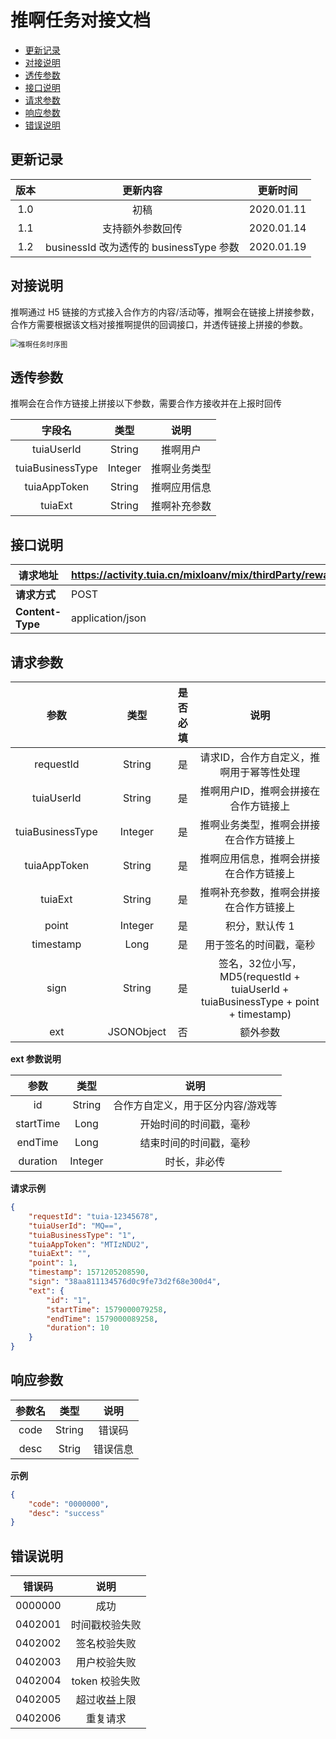 # 推啊任务对接文档

* [更新记录](https://github.com/tuia-fed/tuia-inspire-doc/blob/master/other/tuia-mission.md#更新记录)
* [对接说明](https://github.com/tuia-fed/tuia-inspire-doc/blob/master/other/tuia-mission.md#对接说明)
* [透传参数](https://github.com/tuia-fed/tuia-inspire-doc/blob/master/other/tuia-mission.md#透传参数)
* [接口说明](https://github.com/tuia-fed/tuia-inspire-doc/blob/master/other/tuia-mission.md#接口说明)
* [请求参数](https://github.com/tuia-fed/tuia-inspire-doc/blob/master/other/tuia-mission.md#请求参数)
* [响应参数](https://github.com/tuia-fed/tuia-inspire-doc/blob/master/other/tuia-mission.md#响应参数)
* [错误说明](https://github.com/tuia-fed/tuia-inspire-doc/blob/master/other/tuia-mission.md#错误说明)

## 更新记录

| 版本 |                更新内容                 |  更新时间  |
| :--: | :-------------------------------------: | :--------: |
| 1.0  |                  初稿                   | 2020.01.11 |
| 1.1  |            支持额外参数回传             | 2020.01.14 |
| 1.2  | businessId 改为透传的 businessType 参数 | 2020.01.19 |

## 对接说明

推啊通过 H5 链接的方式接入合作方的内容/活动等，推啊会在链接上拼接参数，合作方需要根据该文档对接推啊提供的回调接口，并透传链接上拼接的参数。

<img src="http://storage.ikyxxs.com/%E6%8E%A8%E5%95%8A%E4%BB%BB%E5%8A%A1%E6%97%B6%E5%BA%8F%E5%9B%BE.png" alt="推啊任务时序图" style="zoom:80%;" />

## 透传参数

推啊会在合作方链接上拼接以下参数，需要合作方接收并在上报时回传

|      字段名      |  类型   |     说明     |
| :--------------: | :-----: | :----------: |
|    tuiaUserId    | String  |   推啊用户   |
| tuiaBusinessType | Integer | 推啊业务类型 |
|   tuiaAppToken   | String  | 推啊应用信息 |
|     tuiaExt      | String  | 推啊补充参数 |

## 接口说明

| 请求地址         | https://activity.tuia.cn/mixloanv/mix/thirdParty/rewardCallback |
| ---------------- | ------------------------------------------------------------ |
| **请求方式**     | POST                                                         |
| **Content-Type** | application/json                                             |

## 请求参数

|  参数   |  类型  | 是否必填 |                   说明                   |
| :-------: | :----: | :------: | :--------------------------------------: |
| requestId | String |    是    | 请求ID，合作方自定义，推啊用于幂等性处理 |
|  tuiaUserId  | String |    是    |        推啊用户ID，推啊会拼接在合作方链接上       |
|  tuiaBusinessType  | Integer |    是    |       推啊业务类型，推啊会拼接在合作方链接上 |
|  tuiaAppToken  | String |    是    |        推啊应用信息，推啊会拼接在合作方链接上     |
|  tuiaExt  | String |    是    |        推啊补充参数，推啊会拼接在合作方链接上       |
| point | Integer | 是 | 积分，默认传 1 |
| timestamp |  Long  |    是    |          用于签名的时间戳，毫秒          |
|   sign    | String |    是    |         签名，32位小写，MD5(requestId + tuiaUserId  + tuiaBusinessType + point + timestamp)         |
| ext | JSONObject | 否 | 额外参数 |

**ext 参数说明**

|   参数    |  类型   |               说明                |
| :-------: | :-----: | :-------------------------------: |
|    id     | String  | 合作方自定义，用于区分内容/游戏等 |
| startTime |  Long   |      开始时间的时间戳，毫秒       |
|  endTime  |  Long   |      结束时间的时间戳，毫秒       |
| duration  | Integer |           时长，非必传            |



 **请求示例**

```json
{
	"requestId": "tuia-12345678",
	"tuiaUserId": "MQ==",
	"tuiaBusinessType": "1",
	"tuiaAppToken": "MTIzNDU2",
	"tuiaExt": "",
	"point": 1,
	"timestamp": 1571205208590,
	"sign": "38aa811134576d0c9fe73d2f68e300d4",
    "ext": {
        "id": "1",
        "startTime": 1579000079258,
        "endTime": 1579000089258,
        "duration": 10
    }
}
```


## 响应参数

| 参数名 |  类型  |   说明   |
| :----: | :----: | :------: |
|  code  | String |  错误码  |
|  desc  | Strig  | 错误信息 |



**示例**

```json
{
    "code": "0000000",
    "desc": "success"
}
```



## 错误说明



| 错误码  |               说明               |
| :-----: | :------------------------------: |
|    0000000    |                成功                  |
|  0402001 | 时间戳校验失败  |
|  0402002 | 签名校验失败  |
|  0402003 | 用户校验失败  |
|  0402004 | token 校验失败 |
|  0402005 | 超过收益上限  |
|  0402006 | 重复请求  |